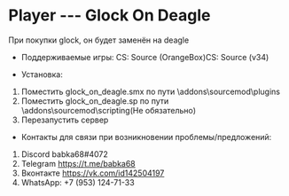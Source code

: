 # Player --- Glock On Deagle
При покупки glock, он будет заменён на deagle

- Поддерживаемые игры: CS: Source (OrangeBox)CS: Source (v34)

- Установка:
1) Поместить glock_on_deagle.smx по пути \addons\sourcemod\plugins
2) Поместить glock_on_deagle.sp по пути \addons\sourcemod\scripting(Не обязательно) 
5) Перезапустить сервер

- Контакты для связи при возникновении проблемы/предложений:

1. Discord babka68#4072
2. Telegram https://t.me/babka68
3. Вконтакте https://vk.com/id142504197
4. WhatsApp: +7 (953) 124-71-33
